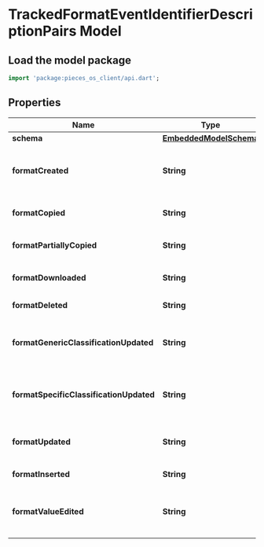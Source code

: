# TrackedFormatEventIdentifierDescriptionPairs Model

## Load the model package
```dart
import 'package:pieces_os_client/api.dart';
```

## Properties
Name | Type | Description | Notes
------------ | ------------- | ------------- | -------------
**schema** | [**EmbeddedModelSchema**](EmbeddedModelSchema) |  | [optional] 
**formatCreated** | **String** | The key value pair for an asset being created. | [optional] 
**formatCopied** | **String** | If a format was copied entirely | [optional] 
**formatPartiallyCopied** | **String** | If a format was copied partially | [optional] 
**formatDownloaded** | **String** | If a format was downloaded | [optional] 
**formatDeleted** | **String** | If an format was deleted | [optional] 
**formatGenericClassificationUpdated** | **String** | If a generic classification was changed on a format | [optional] 
**formatSpecificClassificationUpdated** | **String** | If a specific classification was changed on a format | [optional] 
**formatUpdated** | **String** | a format was updated, generic update. | [optional] 
**formatInserted** | **String** | a format was inserted | [optional] 
**formatValueEdited** | **String** | a format's value was update ie, the text, etc... | [optional] 




